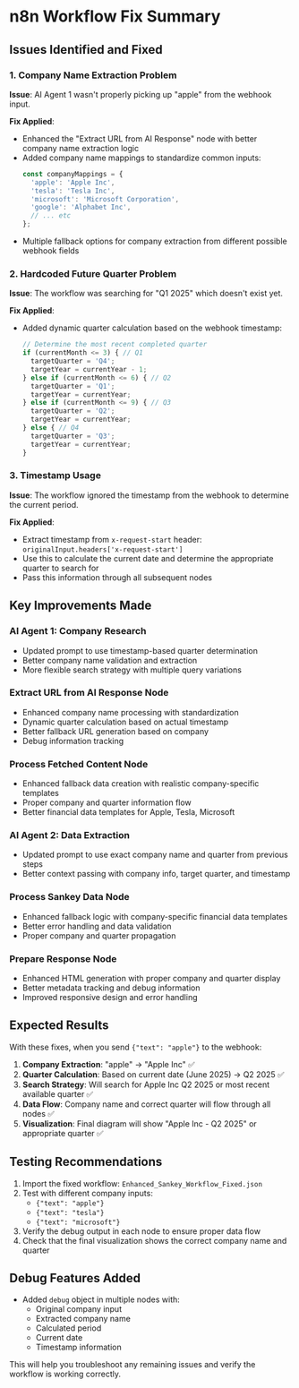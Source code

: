# n8n Workflow Fix Summary

## Issues Identified and Fixed

### 1. **Company Name Extraction Problem**
**Issue**: AI Agent 1 wasn't properly picking up "apple" from the webhook input.

**Fix Applied**:
- Enhanced the "Extract URL from AI Response" node with better company name extraction logic
- Added company name mappings to standardize common inputs:
  ```javascript
  const companyMappings = {
    'apple': 'Apple Inc',
    'tesla': 'Tesla Inc',
    'microsoft': 'Microsoft Corporation',
    'google': 'Alphabet Inc',
    // ... etc
  };
  ```
- Multiple fallback options for company extraction from different possible webhook fields

### 2. **Hardcoded Future Quarter Problem**
**Issue**: The workflow was searching for "Q1 2025" which doesn't exist yet.

**Fix Applied**:
- Added dynamic quarter calculation based on the webhook timestamp:
  ```javascript
  // Determine the most recent completed quarter
  if (currentMonth <= 3) { // Q1
    targetQuarter = 'Q4';
    targetYear = currentYear - 1;
  } else if (currentMonth <= 6) { // Q2
    targetQuarter = 'Q1';
    targetYear = currentYear;
  } else if (currentMonth <= 9) { // Q3
    targetQuarter = 'Q2';
    targetYear = currentYear;
  } else { // Q4
    targetQuarter = 'Q3';
    targetYear = currentYear;
  }
  ```

### 3. **Timestamp Usage**
**Issue**: The workflow ignored the timestamp from the webhook to determine the current period.

**Fix Applied**:
- Extract timestamp from `x-request-start` header: `originalInput.headers['x-request-start']`
- Use this to calculate the current date and determine the appropriate quarter to search for
- Pass this information through all subsequent nodes

## Key Improvements Made

### **AI Agent 1: Company Research**
- Updated prompt to use timestamp-based quarter determination
- Better company name validation and extraction
- More flexible search strategy with multiple query variations

### **Extract URL from AI Response Node**
- Enhanced company name processing with standardization
- Dynamic quarter calculation based on actual timestamp
- Better fallback URL generation based on company
- Debug information tracking

### **Process Fetched Content Node**
- Enhanced fallback data creation with realistic company-specific templates
- Proper company and quarter information flow
- Better financial data templates for Apple, Tesla, Microsoft

### **AI Agent 2: Data Extraction**
- Updated prompt to use exact company name and quarter from previous steps
- Better context passing with company info, target quarter, and timestamp

### **Process Sankey Data Node**
- Enhanced fallback logic with company-specific financial data templates
- Better error handling and data validation
- Proper company and quarter propagation

### **Prepare Response Node**
- Enhanced HTML generation with proper company and quarter display
- Better metadata tracking and debug information
- Improved responsive design and error handling

## Expected Results

With these fixes, when you send `{"text": "apple"}` to the webhook:

1. **Company Extraction**: "apple" → "Apple Inc" ✅
2. **Quarter Calculation**: Based on current date (June 2025) → Q2 2025 ✅
3. **Search Strategy**: Will search for Apple Inc Q2 2025 or most recent available quarter ✅
4. **Data Flow**: Company name and correct quarter will flow through all nodes ✅
5. **Visualization**: Final diagram will show "Apple Inc - Q2 2025" or appropriate quarter ✅

## Testing Recommendations

1. Import the fixed workflow: `Enhanced_Sankey_Workflow_Fixed.json`
2. Test with different company inputs:
   - `{"text": "apple"}`
   - `{"text": "tesla"}`
   - `{"text": "microsoft"}`
3. Verify the debug output in each node to ensure proper data flow
4. Check that the final visualization shows the correct company name and quarter

## Debug Features Added

- Added `debug` object in multiple nodes with:
  - Original company input
  - Extracted company name
  - Calculated period
  - Current date
  - Timestamp information

This will help you troubleshoot any remaining issues and verify the workflow is working correctly.
